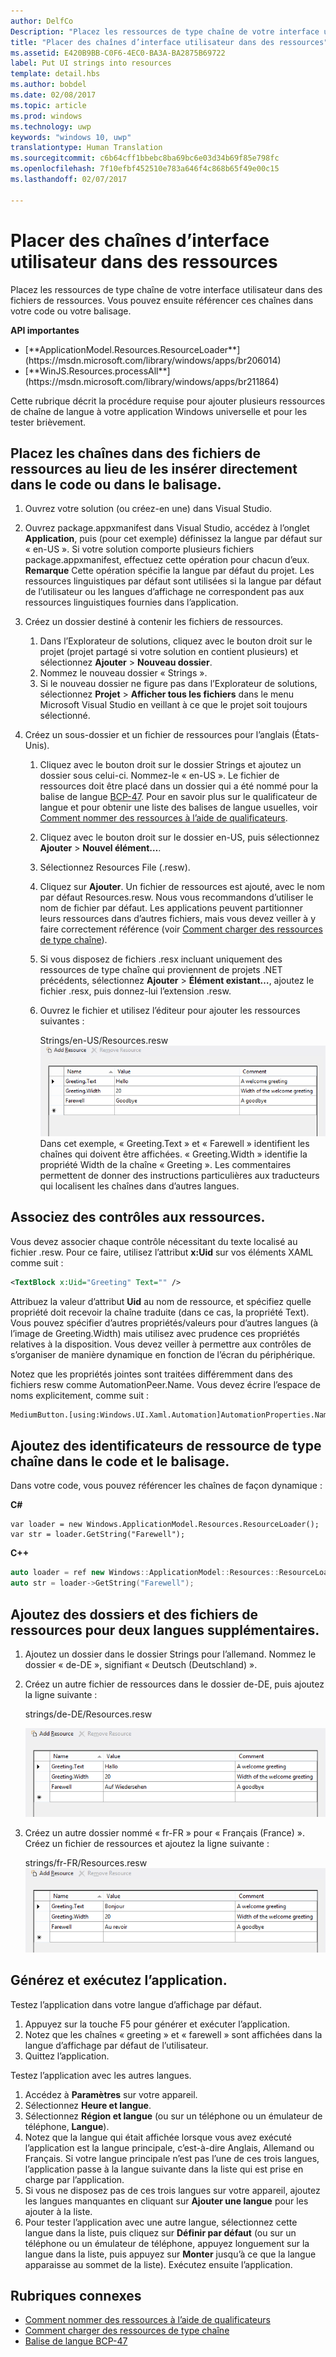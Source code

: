 ```yaml
---
author: DelfCo
Description: "Placez les ressources de type chaîne de votre interface utilisateur dans des fichiers de ressources. Vous pouvez ensuite référencer ces chaînes dans votre code ou votre balisage."
title: "Placer des chaînes d’interface utilisateur dans des ressources"
ms.assetid: E420B9BB-C0F6-4EC0-BA3A-BA2875B69722
label: Put UI strings into resources
template: detail.hbs
ms.author: bobdel
ms.date: 02/08/2017
ms.topic: article
ms.prod: windows
ms.technology: uwp
keywords: "windows 10, uwp"
translationtype: Human Translation
ms.sourcegitcommit: c6b64cff1bbebc8ba69bc6e03d34b69f85e798fc
ms.openlocfilehash: 7f10efbf452510e783a646f4c868b65f49e00c15
ms.lasthandoff: 02/07/2017

---
```


# <a name="put-ui-strings-into-resources"></a>Placer des chaînes d’interface utilisateur dans des ressources
<link rel="stylesheet" href="https://az835927.vo.msecnd.net/sites/uwp/Resources/css/custom.css">

Placez les ressources de type chaîne de votre interface utilisateur dans des fichiers de ressources. Vous pouvez ensuite référencer ces chaînes dans votre code ou votre balisage.

<div class="important-apis" >
<b>API importantes</b><br/>
<ul>
<li>[**ApplicationModel.Resources.ResourceLoader**](https://msdn.microsoft.com/library/windows/apps/br206014)</li>
<li>[**WinJS.Resources.processAll**](https://msdn.microsoft.com/library/windows/apps/br211864)</li>
</ul>
</div>


Cette rubrique décrit la procédure requise pour ajouter plusieurs ressources de chaîne de langue à votre application Windows universelle et pour les tester brièvement.

## <a name="put-strings-into-resource-files-instead-of-putting-them-directly-in-code-or-markup"></a>Placez les chaînes dans des fichiers de ressources au lieu de les insérer directement dans le code ou dans le balisage.


1.  Ouvrez votre solution (ou créez-en une) dans Visual Studio.

2.  Ouvrez package.appxmanifest dans Visual Studio, accédez à l’onglet **Application**, puis (pour cet exemple) définissez la langue par défaut sur « en-US ». Si votre solution comporte plusieurs fichiers package.appxmanifest, effectuez cette opération pour chacun d’eux.
    <br>**Remarque** Cette opération spécifie la langue par défaut du projet. Les ressources linguistiques par défaut sont utilisées si la langue par défaut de l’utilisateur ou les langues d’affichage ne correspondent pas aux ressources linguistiques fournies dans l’application.
3.  Créez un dossier destiné à contenir les fichiers de ressources.
    1.  Dans l’Explorateur de solutions, cliquez avec le bouton droit sur le projet (projet partagé si votre solution en contient plusieurs) et sélectionnez **Ajouter** &gt; **Nouveau dossier**.
    2.  Nommez le nouveau dossier « Strings ».
    3.  Si le nouveau dossier ne figure pas dans l’Explorateur de solutions, sélectionnez **Projet** &gt; **Afficher tous les fichiers** dans le menu Microsoft Visual Studio en veillant à ce que le projet soit toujours sélectionné.

4.  Créez un sous-dossier et un fichier de ressources pour l’anglais (États-Unis).
    1.  Cliquez avec le bouton droit sur le dossier Strings et ajoutez un dossier sous celui-ci. Nommez-le « en-US ». Le fichier de ressources doit être placé dans un dossier qui a été nommé pour la balise de langue [BCP-47](http://go.microsoft.com/fwlink/p/?linkid=227302). Pour en savoir plus sur le qualificateur de langue et pour obtenir une liste des balises de langue usuelles, voir [Comment nommer des ressources à l’aide de qualificateurs](https://msdn.microsoft.com/library/windows/apps/xaml/hh965324).
    2.  Cliquez avec le bouton droit sur le dossier en-US, puis sélectionnez **Ajouter** &gt; **Nouvel élément…**.
    3.  Sélectionnez Resources File (.resw).

    4.  Cliquez sur **Ajouter**. Un fichier de ressources est ajouté, avec le nom par défaut Resources.resw. Nous vous recommandons d’utiliser le nom de fichier par défaut. Les applications peuvent partitionner leurs ressources dans d’autres fichiers, mais vous devez veiller à y faire correctement référence (voir [Comment charger des ressources de type chaîne](https://msdn.microsoft.com/library/windows/apps/xaml/hh965323)).
    5.  Si vous disposez de fichiers .resx incluant uniquement des ressources de type chaîne qui proviennent de projets .NET précédents, sélectionnez **Ajouter** &gt; **Élément existant…**, ajoutez le fichier .resx, puis donnez-lui l’extension .resw.
    6.  Ouvrez le fichier et utilisez l’éditeur pour ajouter les ressources suivantes :


        Strings/en-US/Resources.resw ![add resource, english](images/addresource-en-us.png) Dans cet exemple, « Greeting.Text » et « Farewell » identifient les chaînes qui doivent être affichées. « Greeting.Width » identifie la propriété Width de la chaîne « Greeting ». Les commentaires permettent de donner des instructions particulières aux traducteurs qui localisent les chaînes dans d’autres langues.

## <a name="associate-controls-to-resources"></a>Associez des contrôles aux ressources.

Vous devez associer chaque contrôle nécessitant du texte localisé au fichier .resw. Pour ce faire, utilisez l’attribut **x:Uid** sur vos éléments XAML comme suit :

```XML
<TextBlock x:Uid="Greeting" Text="" />
```

Attribuez la valeur d’attribut **Uid** au nom de ressource, et spécifiez quelle propriété doit recevoir la chaîne traduite (dans ce cas, la propriété Text). Vous pouvez spécifier d’autres propriétés/valeurs pour d’autres langues (à l’image de Greeting.Width) mais utilisez avec prudence ces propriétés relatives à la disposition. Vous devez veiller à permettre aux contrôles de s’organiser de manière dynamique en fonction de l’écran du périphérique.

Notez que les propriétés jointes sont traitées différemment dans des fichiers resw comme AutomationPeer.Name. Vous devez écrire l’espace de noms explicitement, comme suit :

```XML
MediumButton.[using:Windows.UI.Xaml.Automation]AutomationProperties.Name</code></pre></td>
```

## <a name="add-string-resource-identifiers-to-code-and-markup"></a>Ajoutez des identificateurs de ressource de type chaîne dans le code et le balisage.

Dans votre code, vous pouvez référencer les chaînes de façon dynamique :

**C#**
```CSharp
var loader = new Windows.ApplicationModel.Resources.ResourceLoader();
var str = loader.GetString("Farewell");
```

**C++**
```cpp
auto loader = ref new Windows::ApplicationModel::Resources::ResourceLoader();
auto str = loader->GetString("Farewell");
```


## <a name="add-folders-and-resource-files-for-two-additional-languages"></a>Ajoutez des dossiers et des fichiers de ressources pour deux langues supplémentaires.


1.  Ajoutez un dossier dans le dossier Strings pour l’allemand. Nommez le dossier « de-DE », signifiant « Deutsch (Deutschland) ».
2.  Créez un autre fichier de ressources dans le dossier de-DE, puis ajoutez la ligne suivante :

    strings/de-DE/Resources.resw

    ![Ajouter une ressource (pour l’allemand)](images/addresource-de-de.png)


3.  Créez un autre dossier nommé « fr-FR » pour « Français (France) ». Créez un fichier de ressources et ajoutez la ligne suivante :

    strings/fr-FR/Resources.resw ![ajouter une ressource, pour le français](images/addresource-fr-fr.png)

## <a name="build-and-run-the-app"></a>Générez et exécutez l’application.


Testez l’application dans votre langue d’affichage par défaut.

1.  Appuyez sur la touche F5 pour générer et exécuter l’application.
2.  Notez que les chaînes « greeting » et « farewell » sont affichées dans la langue d’affichage par défaut de l’utilisateur.
3.  Quittez l’application.

Testez l’application avec les autres langues.

1.  Accédez à **Paramètres** sur votre appareil.
2.  Sélectionnez **Heure et langue**.
3.  Sélectionnez **Région et langue** (ou sur un téléphone ou un émulateur de téléphone, **Langue**).
4.  Notez que la langue qui était affichée lorsque vous avez exécuté l’application est la langue principale, c’est-à-dire Anglais, Allemand ou Français. Si votre langue principale n’est pas l’une de ces trois langues, l’application passe à la langue suivante dans la liste qui est prise en charge par l’application.
5.  Si vous ne disposez pas de ces trois langues sur votre appareil, ajoutez les langues manquantes en cliquant sur **Ajouter une langue** pour les ajouter à la liste.
6.  Pour tester l’application avec une autre langue, sélectionnez cette langue dans la liste, puis cliquez sur **Définir par défaut** (ou sur un téléphone ou un émulateur de téléphone, appuyez longuement sur la langue dans la liste, puis appuyez sur **Monter** jusqu’à ce que la langue apparaisse au sommet de la liste). Exécutez ensuite l’application.

## <a name="related-topics"></a>Rubriques connexes


* [Comment nommer des ressources à l’aide de qualificateurs](https://msdn.microsoft.com/library/windows/apps/xaml/hh965324)
* [Comment charger des ressources de type chaîne](https://msdn.microsoft.com/library/windows/apps/xaml/hh965323)
* [Balise de langue BCP-47](http://go.microsoft.com/fwlink/p/?linkid=227302)
 

 




